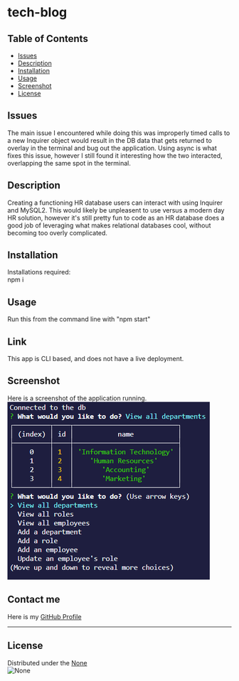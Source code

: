 # tech-blog

## Table of Contents
- [Issues](#issues)
- [Description](#description)
- [Installation](#installation)
- [Usage](#usage)
- [Screenshot](#screenshot)
- [License](#license)

## Issues
The main issue I encountered while doing this was improperly timed calls to a new Inquirer object would result in the DB data that gets returned to overlay in the terminal and bug out the application. Using async is what fixes this issue, however I still found it interesting how the two interacted, overlapping the same spot in the terminal.

## Description
Creating a functioning HR database users can interact with using Inquirer and MySQL2. This would likely be unpleasent to use versus a modern day HR solution, however it's still pretty fun to code as an HR database does a good job of leveraging what makes relational databases cool, without becoming too overly complicated.

## Installation
Installations required: <br />
npm i

## Usage
Run this from the command line with "npm start"

## Link
This app is CLI based, and does not have a live deployment.

## Screenshot
Here is a screenshot of the application running. <br /> ![Screenshot](./assets/images/hrscreenshot.png)

## Contact me
Here is my [GitHub Profile](https://github.com/reidmadock) <br />
- - -
## License
Distributed under the [None]() <br />
![None]()